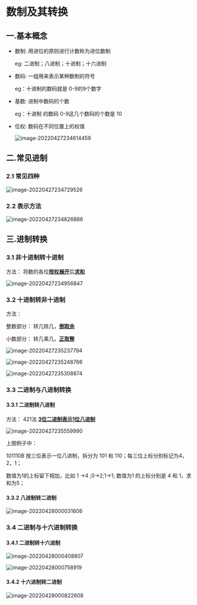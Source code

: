 # 数制及其转换

## 一.基本概念

- 数制: 用进位的原则进行计数称为进位数制

  eg: 二进制；八进制；十进制；十六进制

- 数码: 一组用来表示某种数制的符号

  eg：十进制的数码就是 0-9的9个数字

- 基数: 进制中数码的个数

  eg：十进制 的数码 0-9这几个数码的个数是 10

- 位权: 数码在不同位置上的权值

  ![image-20220427234614459](https://adao-blog-pic.oss-cn-beijing.aliyuncs.com/pic/blogimage-20220427234614459.png)

## 二.常见进制

### 2.1 常见四种

![image-20220427234729526](https://adao-blog-pic.oss-cn-beijing.aliyuncs.com/pic/blogimage-20220427234729526.png)

### 2.2 表示方法

![image-20220427234826886](https://adao-blog-pic.oss-cn-beijing.aliyuncs.com/pic/blogimage-20220427234826886.png)

## 三.进制转换

### 3.1 非十进制转十进制

方法： 将数的各位<u>**按权展开**</u>后<u>**求和**</u>

![image-20220427234956847](https://adao-blog-pic.oss-cn-beijing.aliyuncs.com/pic/blogimage-20220427234956847.png)

### 3.2 十进制转非十进制

方法：

整数部分： 转几除几，<u>**倒取余**</u>

小数部分： 转几乘几，<u>**正取整**</u>

![image-20220427235237794](https://adao-blog-pic.oss-cn-beijing.aliyuncs.com/pic/blogimage-20220427235237794.png)

![image-20220427235248766](https://adao-blog-pic.oss-cn-beijing.aliyuncs.com/pic/blogimage-20220427235248766.png)

![image-20220427235308874](https://adao-blog-pic.oss-cn-beijing.aliyuncs.com/pic/blogimage-20220427235308874.png)

### 3.3 二进制与八进制转换

#### 3.3.1 二进制转八进制

方法： 421法   **<u>3位二进制表示1位八进制</u>**

![image-20220427235559990](https://adao-blog-pic.oss-cn-beijing.aliyuncs.com/pic/blogimage-20220427235559990.png)

上图例子中：

101110B 按三位表示一位八进制，拆分为 101 和 110；每三位上标分别标记为4，2，1；

数值为1的上标留下相加，比如 1 ->4 ;0->2;1->1; 数值为1 的上标分别是 4 和 1，求和为5；

#### 3.3.2 八进制转二进制

![image-20220428000031606](https://adao-blog-pic.oss-cn-beijing.aliyuncs.com/pic/blogimage-20220428000031606.png)

### 3.4 二进制与十六进制转换

#### 3.4.1 二进制转十六进制

![image-20220428000408807](https://adao-blog-pic.oss-cn-beijing.aliyuncs.com/pic/blogimage-20220428000408807.png)

![image-20220428000758919](https://adao-blog-pic.oss-cn-beijing.aliyuncs.com/pic/blogimage-20220428000758919.png)

#### 3.4.2 十六进制转二进制

![image-20220428000822608](https://adao-blog-pic.oss-cn-beijing.aliyuncs.com/pic/blogimage-20220428000822608.png)